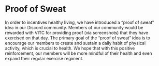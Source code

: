 # Proof of Sweat

In order to incentives healthy living, we have introduced a “proof of sweat” idea in our Discord community. Members of our community would be rewarded with VITC for providing proof (via screenshots) that they have exercised on that day. The primary goal of the “proof of sweat” idea is to encourage our members to create and sustain a daily habit of physical activity, which is crucial to health. We hope that with this positive reinforcement, our members will be more mindful of their health and even expand their regular exercise regiment.
